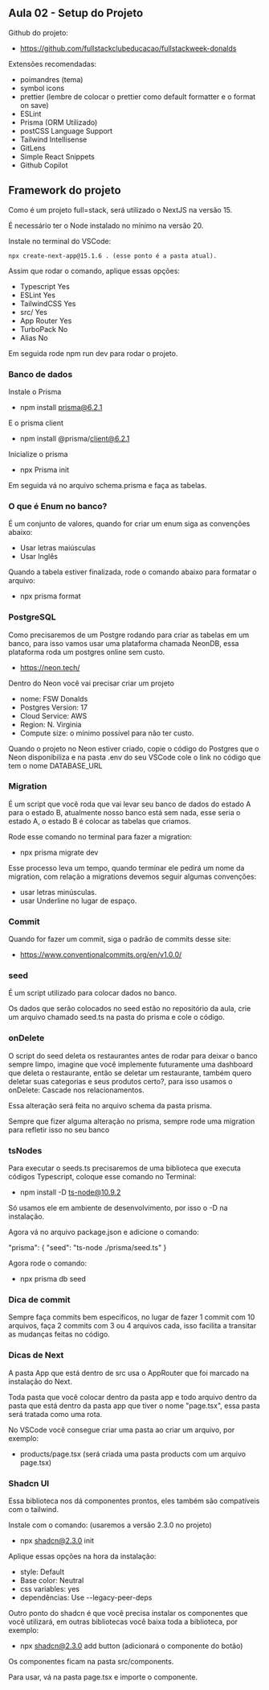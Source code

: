 ## Aula 02 - Setup do Projeto

Github do projeto:

- https://github.com/fullstackclubeducacao/fullstackweek-donalds

Extensões recomendadas:

- poimandres (tema)
- symbol icons
- prettier (lembre de colocar o prettier como default formatter e o format on save)
- ESLint
- Prisma (ORM Utilizado)
- postCSS Language Support
- Tailwind Intellisense
- GitLens
- Simple React Snippets
- Github Copilot

## Framework do projeto

Como é um projeto full=stack, será utilizado o NextJS na versão 15.

É necessário ter o Node instalado no mínimo na versão 20.

Instale no terminal do VSCode:

```
npx create-next-app@15.1.6 . (esse ponto é a pasta atual).
```

Assim que rodar o comando, aplique essas opções:

- Typescript Yes
- ESLint Yes
- TailwindCSS Yes
- src/ Yes
- App Router Yes
- TurboPack No
- Alias No

Em seguida rode npm run dev para rodar o projeto.

### Banco de dados

Instale o Prisma

- npm install prisma@6.2.1

E o prisma client

- npm install @prisma/client@6.2.1

Inicialize o prisma

- npx Prisma init

Em seguida vá no arquivo schema.prisma e faça as tabelas.

### O que é Enum no banco?

É um conjunto de valores, quando for criar um enum siga as convenções abaixo:

- Usar letras maiúsculas
- Usar Inglês

Quando a tabela estiver finalizada, rode o comando abaixo para formatar o arquivo:

- npx prisma format

### PostgreSQL

Como precisaremos de um Postgre rodando para criar as tabelas em um banco, para isso vamos usar uma plataforma chamada NeonDB, essa plataforma roda um postgres online sem custo.

- https://neon.tech/

Dentro do Neon você vai precisar criar um projeto

- nome: FSW Donalds
- Postgres Version: 17
- Cloud Service: AWS
- Region: N. Virginia
- Compute size: o mínimo possível para não ter custo.

Quando o projeto no Neon estiver criado, copie o código do Postgres que o Neon disponibiliza e na pasta .env do seu VSCode cole o link no código que tem o nome DATABASE_URL

### Migration

É um script que você roda que vai levar seu banco de dados do estado A para o estado B, atualmente nosso banco está sem nada, esse seria o estado A, o estado B é colocar as tabelas que criamos.

Rode esse comando no terminal para fazer a migration:

- npx prisma migrate dev

Esse processo leva um tempo, quando terminar ele pedirá um nome da migration, com relação a migrations devemos seguir algumas convenções:

- usar letras minúsculas.
- usar Underline no lugar de espaço.

### Commit

Quando for fazer um commit, siga o padrão de commits desse site:

- https://www.conventionalcommits.org/en/v1.0.0/

### seed

É um script utilizado para colocar dados no banco.

Os dados que serão colocados no seed estão no repositório da aula, crie um arquivo chamado seed.ts na pasta do prisma e cole o código.

### onDelete

O script do seed deleta os restaurantes antes de rodar para deixar o banco sempre limpo, imagine que você implemente futuramente uma dashboard que deleta o restaurante, então se deletar um restaurante, também quero deletar suas categorias e seus produtos certo?, para isso usamos o onDelete: Cascade nos relacionamentos.

Essa alteração será feita no arquivo schema da pasta prisma.

Sempre que fizer alguma alteração no prisma, sempre rode uma migration para refletir isso no seu banco

### tsNodes

Para executar o seeds.ts precisaremos de uma biblioteca que executa códigos Typescript, coloque esse comando no Terminal:

- npm install -D ts-node@10.9.2

Só usamos ele em ambiente de desenvolvimento, por isso o -D na instalação.

Agora vá no arquivo package.json e adicione o comando:

"prisma": {
"seed": "ts-node ./prisma/seed.ts"
}

Agora rode o comando:

- npx prisma db seed

### Dica de commit

Sempre faça commits bem específicos, no lugar de fazer 1 commit com 10 arquivos, faça 2 commits com 3 ou 4 arquivos cada, isso facilita a transitar as mudanças feitas no código.

### Dicas de Next

A pasta App que está dentro de src usa o AppRouter que foi marcado na instalação do Next.

Toda pasta que você colocar dentro da pasta app e todo arquivo dentro da pasta que está dentro da pasta app que tiver o nome "page.tsx", essa pasta será tratada como uma rota.

No VSCode você consegue criar uma pasta ao criar um arquivo, por exemplo:

- products/page.tsx (será criada uma pasta products com um arquivo page.tsx)

### Shadcn UI

Essa biblioteca nos dá componentes prontos, eles também são compatíveis com o tailwind.

Instale com o comando: (usaremos a versão 2.3.0 no projeto)

- npx shadcn@2.3.0 init

Aplique essas opções na hora da instalação:

- style: Default
- Base color: Neutral
- css variables: yes
- dependências: Use --legacy-peer-deps

Outro ponto do shadcn é que você precisa instalar os componentes que você utilizará, em outras bibliotecas você baixa toda a biblioteca, por exemplo:

- npx shadcn@2.3.0 add button (adicionará o componente do botão)

Os componentes ficam na pasta src/components.

Para usar, vá na pasta page.tsx e importe o componente.
